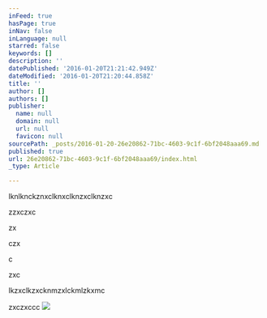 ```yaml
---
inFeed: true
hasPage: true
inNav: false
inLanguage: null
starred: false
keywords: []
description: ''
datePublished: '2016-01-20T21:21:42.949Z'
dateModified: '2016-01-20T21:20:44.858Z'
title: ''
author: []
authors: []
publisher:
  name: null
  domain: null
  url: null
  favicon: null
sourcePath: _posts/2016-01-20-26e20862-71bc-4603-9c1f-6bf2048aaa69.md
published: true
url: 26e20862-71bc-4603-9c1f-6bf2048aaa69/index.html
_type: Article

---
```

lknlknckznxclknxclknzxclknzxc

zzxczxc

zx

czx

c

zxc

lkzxclkzxcknmzxlckmlzkxmc

zxczxccc
![](https://the-grid-user-content.s3-us-west-2.amazonaws.com/a43bf44b-b80c-4594-816c-c6204a14cc6c.JPG)